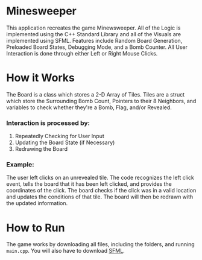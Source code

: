 # Minesweeper
This application recreates the game Minewsweeper. All of the Logic is implemented using the C++ Standard Library and all of the Visuals are implemented using SFML. Features include Random Board Generation, Preloaded Board States, Debugging Mode, and a Bomb Counter. All User Interaction is done through either Left or Right Mouse Clicks.
# How it Works
The Board is a class which stores a 2-D Array of Tiles. Tiles are a struct which store the Surrounding Bomb Count, Pointers to their 8 Neighbors, and variables to check whether they're a Bomb, Flag, and/or Revealed.
### Interaction is processed by: 
1) Repeatedly Checking for User Input
2) Updating the Board State (if Necessary)
3) Redrawing the Board
### Example:
The user left clicks on an unrevealed tile. The code recognizes the left click event, tells the board that it has been left clicked, and provides the coordinates of the click. The board checks if the click was in a valid location and updates the conditions of that tile. The board will then be redrawn with the updated information.
# How to Run
The game works by downloading all files, including the folders, and running `main.cpp`. You will also have to download [SFML](https://www.sfml-dev.org/download.php).

